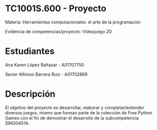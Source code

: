# TC1001S.600 - Proyecto
Materia: Herramientas computacionales: el arte de la programación

Evidencia de competencias/proyecto: Videojuego 2D

# Estudiantes

Ana Karen López Baltazar - A01707750

Xavier Alfonso Barrera Ruiz - A01702869

# Descripción
El objetivo del proyecto es desarrollar, elaborar y completar/extender diversos juegos, mismo que forman parte de la colección de Free Python Games con el fin de demostrar el desarrollo de la subcompetencia SING0401A.
